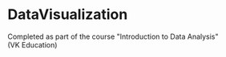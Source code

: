 # DataVisualization
Completed as part of the course "Introduction to Data Analysis" <br />
(VK Education) 
